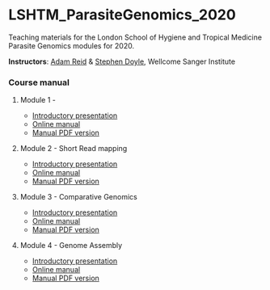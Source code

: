 # LSHTM_ParasiteGenomics_2020

Teaching materials for the London School of Hygiene and Tropical Medicine Parasite Genomics modules for 2020.

**Instructors**: [Adam Reid](mailto:ar11@sanger.ac.uk) & [Stephen Doyle](mailto:sd21@sanger.ac.uk), Wellcome Sanger Institute

### Course manual
1. Module 1 -
     - [Introductory presentation]()
     - [Online manual]()
     - [Manual PDF version]()

2. Module 2 - Short Read mapping
     - [Introductory presentation]()
     - [Online manual](Module_2_Mapping_Short_Reads.md)
     - [Manual PDF version]()

3. Module 3 - Comparative Genomics
     - [Introductory presentation](presentations/Presentation_PathogenGenomicsLSHTM_Module3_ComparativeGenomics.pptx)
     - [Online manual]()
     - [Manual PDF version]()
     
4. Module 4 - Genome Assembly
     - [Introductory presentation](presentations/Presentation_PathogenGenomicsLSHTM_Module4_DeNovoAssembly.pptx)
     - [Online manual](Module_4_Genome_Assembly.md)
     - [Manual PDF version]()
